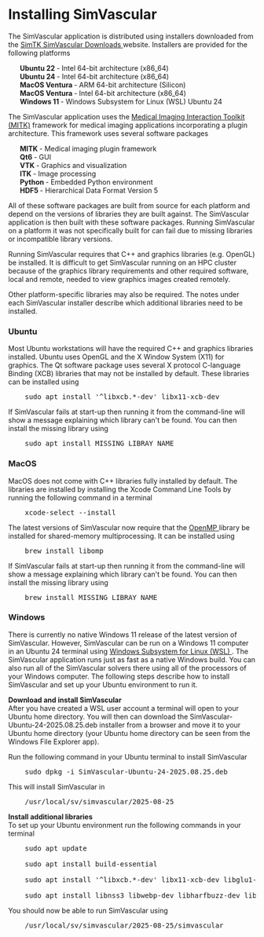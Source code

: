 # Installing SimVascular 

The SimVascular application is distributed using installers downloaded from the <a href="https://simtk.org/frs/?group_id=188"> SimTK SimVascular Downloads </a> website. Installers are provided for the following platforms

<ul style="list-style-type:none;">
  <li> <b> Ubuntu 22 </b> - Intel 64-bit architecture (x86_64) </li>
  <li> <b> Ubuntu 24 </b> - Intel 64-bit architecture (x86_64) </li>
  <li> <b> MacOS Ventura </b> - ARM 64-bit architecture (Silicon) </li>
  <li> <b> MacOS Ventura </b> - Intel 64-bit architecture (x86_64) </li>
  <li> <b> Windows 11 </b> - Windows Subsystem for Linux (WSL) Ubuntu 24 </li>
</ul>

The SimVascular application uses the <a href="https://www.mitk.org/wiki/The_Medical_Imaging_Interaction_Toolkit_(MITK)"> Medical Imaging Interaction Toolkit (MITK)<a/> framework for medical imaging applications incorporating a plugin architecture. This framework uses several software packages
<ul style="list-style-type:none;">
  <li> <b> MITK </b> - Medical imaging plugin framework </li>
  <li> <b> Qt6 </b> - GUI </li>
  <li> <b> VTK </b> - Graphics and visualization </li>
  <li> <b> ITK </b> - Image processing </li>
  <li> <b> Python </b> - Embedded Python environment </li>
  <li> <b> HDF5 </b> - Hierarchical Data Format Version 5 </li>
</ul>

All of these software packages are built from source for each platform and depend on the versions of libraries they are built against. The SimVascular application is then built with these software packages. Running SimVascular on a platform it was not specifically built for can fail due to missing libraries or incompatible library versions.

Running SimVascular requires that C++ and graphics libraries (e.g. OpenGL) be installed. It is difficult to get SimVascular running on an HPC cluster because of the graphics library requirements and other required software, local and remote, needed to view graphics images created remotely. 

Other platform-specific libraries may also be required. The notes under each SimVascular installer describe which additional libraries need to be installed.

### Ubuntu 
Most Ubuntu workstations will have the required C++ and graphics libraries installed. Ubuntu uses OpenGL and the X Window System (X11) for graphics. The Qt software package uses several X protocol C-language Binding (XCB) libraries that may not be installed by default. These libraries can be installed using
<pre>
    sudo apt install '^libxcb.*-dev' libx11-xcb-dev 
</pre>

If SimVascular fails at start-up then running it from the command-line will show a message explaining which library can't be found. You can then install the missing library using 

<pre>
    sudo apt install MISSING_LIBRAY_NAME
</pre>


### MacOS 
MacOS does not come with C++ libraries fully installed by default. The libraries are installed by installing the Xcode Command Line Tools 
by running the following command in a terminal 
<pre>
    xcode-select --install 
</pre>

The latest versions of SimVascular now require that the <a href="https://www.openmp.org/"> OpenMP </a> library be installed for shared-memory multiprocessing. It can be installed using
<pre>
    brew install libomp 
</pre>

If SimVascular fails at start-up then running it from the command-line will show a message explaining which library can't be found. You can then install the missing library using

<pre>
    brew install MISSING_LIBRAY_NAME 
</pre>



### Windows 
There is currently no native Windows 11 release of the latest version of SimVascular. However, SimVascular can be run on a Windows 11 computer in an Ubuntu 24 terminal using <a href="https://learn.microsoft.com/en-us/windows/wsl"> Windows Subsystem for Linux (WSL) </a>. The SimVascular application runs just as fast as a native Windows build. You can also run all of the SimVascular solvers there using all of the processors of your Windows computer. The following steps describe how to install SimVascular and set up your Ubuntu environment to run it.

<strong> Download and install SimVascular </strong><br>
After you have created a WSL user account a terminal will open to your Ubuntu home directory. You will then can download the SimVascular-Ubuntu-24-2025.08.25.deb installer from a browser and move it to your Ubuntu home directory (your Ubuntu home directory can be seen from the Windows File Explorer app).

Run the following command in your Ubuntu terminal to install SimVascular
<pre>
    sudo dpkg -i SimVascular-Ubuntu-24-2025.08.25.deb
</pre>

This will install SimVascular in
<pre>
    /usr/local/sv/simvascular/2025-08-25
</pre>

<strong> Install additional libraries </strong><br>
To set up your Ubuntu environment run the following commands in your terminal 
<pre>
    sudo apt update

    sudo apt install build-essential

    sudo apt install '^libxcb.*-dev' libx11-xcb-dev libglu1-mesa-dev libxrender-dev libxi-dev libxkbcommon-dev libxkbcommon-x11-dev

    sudo apt install libnss3 libwebp-dev libharfbuzz-dev libsm6  libxkbfile-dev
</pre>

You should now be able to run SimVascular using 
<pre>
    /usr/local/sv/simvascular/2025-08-25/simvascular
</pre>


